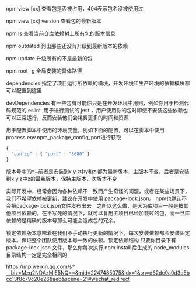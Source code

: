 npm view [xx] 查看包是否被占用，404表示包名没被使用过

npm view [xx] version 查看包的最新版本

npm ls 查看当前仓库依赖树上所有包的版本信息

npm outdated 列出那些还没有升级到最新版本的依赖

npm update 升级所有的不是最新的包

npm root -g 全局安装的具体路径

dependencies 指定了项目运行所依赖的模块，开发环境和生产环境的依赖模块都可以配置到这里

devDependencies
有一些包有可能你只是在开发环境中用到，例如你用于检测代码规范的 eslint ,用于进行测试的 jest ，用户使用你的包时即使不安装这些依赖也可以正常运行，反而安装他们会耗费更多的时间和资源


用于配置脚本中使用的环境变量，例如下面的配置，可以在脚本中使用process.env.npm_package_config_port进行获取
```js
{
  "config" : { "port" : "8080" }
}
```

版本号中的^,~前者是安装到x.y.z中y和z 都为最新版本，主版本不变，后者是安装到x.y.z中z的最新版本，保持主版本，次版本不变

实际开发中，经常会因为各种依赖不一致而产生奇怪的问题，或者在某些场景下，我们不希望依赖被更新，建议在开发中使用 package-lock.json。
npm也默认不会把package-lock.json文件发布出去。之所以这么做，是因为库项目一般是被其他项目依赖的，在不写死的情况下，就可以复用主项目已经加载过的包，而一旦库依赖的是精确的版本号那么可能会造成包的冗余。

锁定依赖版本意味着在我们不手动执行更新的情况下，每次安装依赖都会安装固定版本。保证整个团队使用版本号一致的依赖。锁定依赖结构
只要你目录下有 package-lock.json 文件，那么你每次执行 npm install 后生成的 node_modules 目录结构一定是完全相同的




https://mp.weixin.qq.com/s?__biz=Mzg2NDAzMjE5NQ==&mid=2247485075&idx=1&sn=d62dc0a0d3d5bcc13f8c79c20e268aeb&scene=21#wechat_redirect